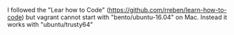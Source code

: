 I followed the "Lear how to Code" (https://github.com/rreben/learn-how-to-code) but vagrant cannot start with "bento/ubuntu-16.04" on Mac. Instead it works with "ubuntu/trusty64"

